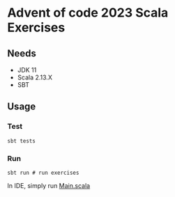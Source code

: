 # Advent of code 2023 Scala Exercises

## Needs
* JDK 11
* Scala 2.13.X
* SBT


## Usage

### Test
```shell
sbt tests
```

### Run
```shell
sbt run # run exercises
```


In IDE, simply run [Main.scala](src%2Fmain%2Fscala%2FMain.scala)